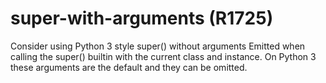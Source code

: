 # super-with-arguments (R1725)

Consider using Python 3 style super() without arguments Emitted when
calling the super() builtin with the current class and instance. On
Python 3 these arguments are the default and they can be omitted.
